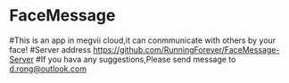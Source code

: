 # FaceMessage

#This is an app in megvii cloud,it can conmmunicate with others by your face!
#Server address https://github.com/RunningForever/FaceMessage-Server
#If you hava any suggestions,Please send message to d.rong@outlook.com
